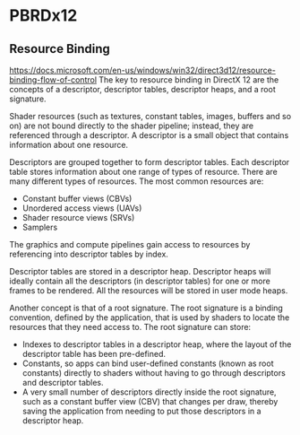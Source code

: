 # PBRDx12

## Resource Binding
https://docs.microsoft.com/en-us/windows/win32/direct3d12/resource-binding-flow-of-control
The key to resource binding in DirectX 12 are the concepts of a descriptor, descriptor tables, descriptor heaps, and a root signature.

Shader resources (such as textures, constant tables, images, buffers and so on) are not bound directly to the shader pipeline; instead, they are referenced through a descriptor. A descriptor is a small object that contains information about one resource.

Descriptors are grouped together to form descriptor tables. Each descriptor table stores information about one range of types of resource. There are many different types of resources. The most common resources are:

- Constant buffer views (CBVs)
- Unordered access views (UAVs)
- Shader resource views (SRVs)
- Samplers

The graphics and compute pipelines gain access to resources by referencing into descriptor tables by index.

Descriptor tables are stored in a descriptor heap. Descriptor heaps will ideally contain all the descriptors (in descriptor tables) for one or more frames to be rendered. All the resources will be stored in user mode heaps.

Another concept is that of a root signature. The root signature is a binding convention, defined by the application, that is used by shaders to locate the resources that they need access to. The root signature can store:

- Indexes to descriptor tables in a descriptor heap, where the layout of the descriptor table has been pre-defined.
- Constants, so apps can bind user-defined constants (known as root constants) directly to shaders without having to go through descriptors and descriptor tables.
- A very small number of descriptors directly inside the root signature, such as a constant buffer view (CBV) that changes per draw, thereby saving the application from needing to put those descriptors in a descriptor heap.
